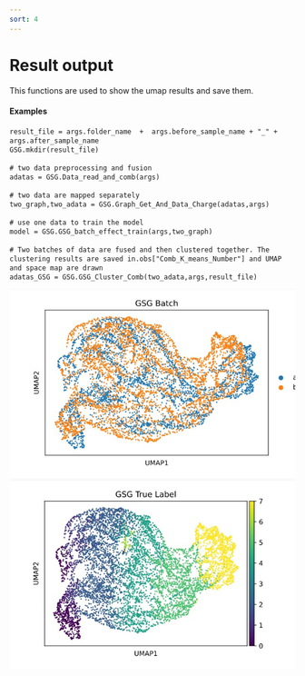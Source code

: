 ```yaml
---
sort: 4
---
```


# Result output

This functions are used to show the umap results and save them. 

#### Examples

```
result_file = args.folder_name  +  args.before_sample_name + "_" + args.after_sample_name
GSG.mkdir(result_file)

# two data preprocessing and fusion
adatas = GSG.Data_read_and_comb(args)

# two data are mapped separately
two_graph,two_adata = GSG.Graph_Get_And_Data_Charge(adatas,args)

# use one data to train the model
model = GSG.GSG_batch_effect_train(args,two_graph)

# Two batches of data are fused and then clustered together. The clustering results are saved in.obs["Comb_K_means_Number"] and UMAP and space map are drawn
adatas_GSG = GSG.GSG_Cluster_Comb(two_adata,args,result_file)

```

<img src="../pics/batch73_76.jpg">
<img src="../pics/true73_76.jpg">


